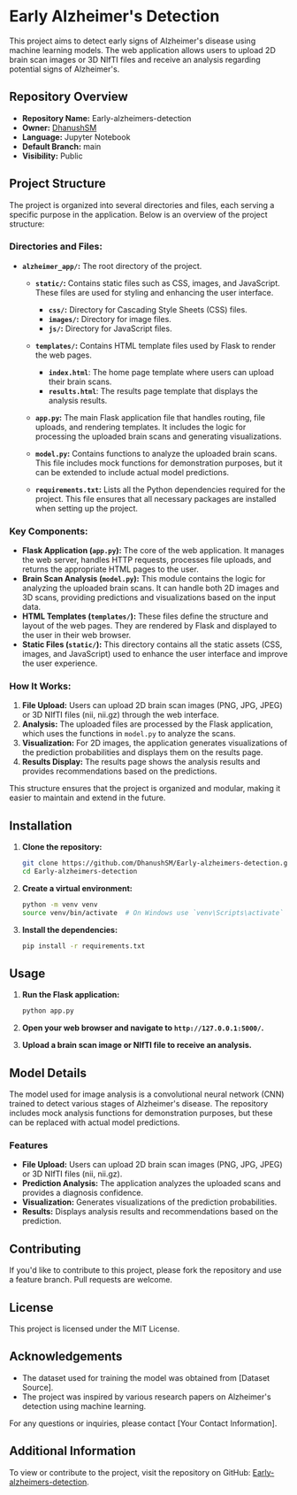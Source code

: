 # Early Alzheimer's Detection

This project aims to detect early signs of Alzheimer's disease using machine learning models. The web application allows users to upload 2D brain scan images or 3D NIfTI files and receive an analysis regarding potential signs of Alzheimer's.

## Repository Overview

- **Repository Name:** Early-alzheimers-detection
- **Owner:** [DhanushSM](https://github.com/DhanushSM)
- **Language:** Jupyter Notebook
- **Default Branch:** main
- **Visibility:** Public

## Project Structure

The project is organized into several directories and files, each serving a specific purpose in the application. Below is an overview of the project structure:

### Directories and Files:

- **`alzheimer_app/`:** The root directory of the project.
  
  - **`static/`:** Contains static files such as CSS, images, and JavaScript. These files are used for styling and enhancing the user interface.
    - **`css/`:** Directory for Cascading Style Sheets (CSS) files.
    - **`images/`:** Directory for image files.
    - **`js/`:** Directory for JavaScript files.
  
  - **`templates/`:** Contains HTML template files used by Flask to render the web pages.
    - **`index.html`**: The home page template where users can upload their brain scans.
    - **`results.html`**: The results page template that displays the analysis results.
  
  - **`app.py`:** The main Flask application file that handles routing, file uploads, and rendering templates. It includes the logic for processing the uploaded brain scans and generating visualizations.
  
  - **`model.py`:** Contains functions to analyze the uploaded brain scans. This file includes mock functions for demonstration purposes, but it can be extended to include actual model predictions.
  
  - **`requirements.txt`:** Lists all the Python dependencies required for the project. This file ensures that all necessary packages are installed when setting up the project.

### Key Components:

- **Flask Application (`app.py`):** The core of the web application. It manages the web server, handles HTTP requests, processes file uploads, and returns the appropriate HTML pages to the user.
- **Brain Scan Analysis (`model.py`):** This module contains the logic for analyzing the uploaded brain scans. It can handle both 2D images and 3D scans, providing predictions and visualizations based on the input data.
- **HTML Templates (`templates/`):** These files define the structure and layout of the web pages. They are rendered by Flask and displayed to the user in their web browser.
- **Static Files (`static/`):** This directory contains all the static assets (CSS, images, and JavaScript) used to enhance the user interface and improve the user experience.

### How It Works:

1. **File Upload:** Users can upload 2D brain scan images (PNG, JPG, JPEG) or 3D NIfTI files (nii, nii.gz) through the web interface.
2. **Analysis:** The uploaded files are processed by the Flask application, which uses the functions in `model.py` to analyze the scans.
3. **Visualization:** For 2D images, the application generates visualizations of the prediction probabilities and displays them on the results page.
4. **Results Display:** The results page shows the analysis results and provides recommendations based on the predictions.

This structure ensures that the project is organized and modular, making it easier to maintain and extend in the future.

## Installation

1. **Clone the repository:**
    ```bash
    git clone https://github.com/DhanushSM/Early-alzheimers-detection.git
    cd Early-alzheimers-detection
    ```

2. **Create a virtual environment:**
    ```bash
    python -m venv venv
    source venv/bin/activate  # On Windows use `venv\Scripts\activate`
    ```

3. **Install the dependencies:**
    ```bash
    pip install -r requirements.txt
    ```

## Usage

1. **Run the Flask application:**
    ```bash
    python app.py
    ```

2. **Open your web browser and navigate to `http://127.0.0.1:5000/`.**

3. **Upload a brain scan image or NIfTI file to receive an analysis.**

## Model Details

The model used for image analysis is a convolutional neural network (CNN) trained to detect various stages of Alzheimer's disease. The repository includes mock analysis functions for demonstration purposes, but these can be replaced with actual model predictions.

### Features

- **File Upload:** Users can upload 2D brain scan images (PNG, JPG, JPEG) or 3D NIfTI files (nii, nii.gz).
- **Prediction Analysis:** The application analyzes the uploaded scans and provides a diagnosis confidence.
- **Visualization:** Generates visualizations of the prediction probabilities.
- **Results:** Displays analysis results and recommendations based on the prediction.

## Contributing

If you'd like to contribute to this project, please fork the repository and use a feature branch. Pull requests are welcome.

## License

This project is licensed under the MIT License.

## Acknowledgements

- The dataset used for training the model was obtained from [Dataset Source].
- The project was inspired by various research papers on Alzheimer's detection using machine learning.

For any questions or inquiries, please contact [Your Contact Information].

## Additional Information

To view or contribute to the project, visit the repository on GitHub: [Early-alzheimers-detection](https://github.com/DhanushSM/Early-alzheimers-detection).
